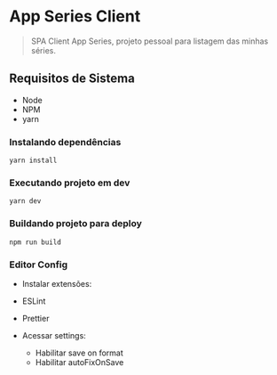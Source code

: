 # App Series Client

> SPA Client App Series, projeto pessoal para listagem das minhas séries.

## Requisitos de Sistema

- Node
- NPM
- yarn

### Instalando dependências

`yarn install`

### Executando projeto em dev

`yarn dev`

### Buildando projeto para deploy

`npm run build`

### Editor Config

- Instalar extensões:
- ESLint
- Prettier

- Acessar settings:
  - Habilitar save on format
  - Habilitar autoFixOnSave
